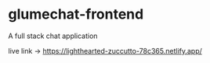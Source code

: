 # glumechat-frontend

A full stack chat application

live link -> https://lighthearted-zuccutto-78c365.netlify.app/
